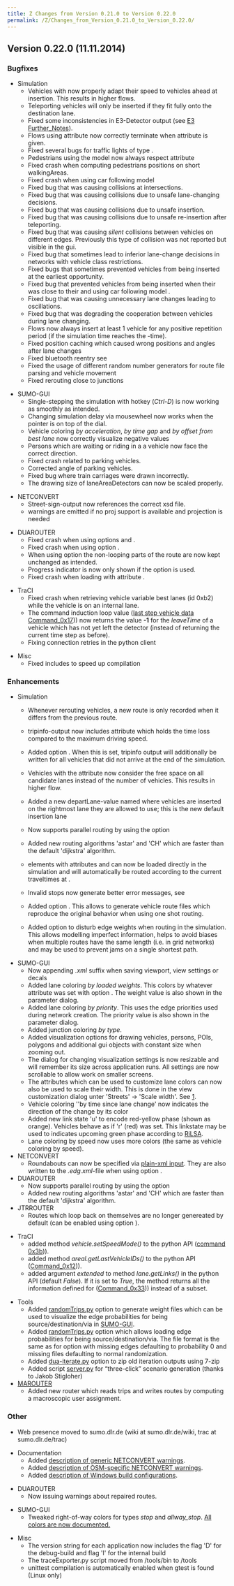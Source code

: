 ```yaml
---
title: Z Changes from Version 0.21.0 to Version 0.22.0
permalink: /Z/Changes_from_Version_0.21.0_to_Version_0.22.0/
---
```


Version 0.22.0 (11.11.2014)
---------------------------

### Bugfixes

-   Simulation
    -   Vehicles with now properly adapt their speed to vehicles ahead at insertion. This results in higher flows.
    -   Teleporting vehicles will only be inserted if they fit fully onto the destination lane.
    -   Fixed some inconsistencies in E3-Detector output (see [E3 Further_Notes](/Simulation/Output/Multi-Entry_Multi-Exit_Detectors_(E3)#Further_Notes "wikilink")).
    -   Flows using attribute now correctly terminate when attribute is given.
    -   Fixed several bugs for traffic lights of type .
    -   Pedestrians using the model now always respect attribute
    -   Fixed crash when computing pedestrians positions on short walkingAreas.
    -   Fixed crash when using car following model
    -   Fixed bug that was causing collisions at intersections.
    -   Fixed bug that was causing collisions due to unsafe lane-changing decisions.
    -   Fixed bug that was causing collisions due to unsafe insertion.
    -   Fixed bug that was causing collisions due to unsafe re-insertion after teleporting.
    -   Fixed bug that was causing *silent* collisions between vehicles on different edges. Previously this type of collision was not reported but visible in the gui.
    -   Fixed bug that sometimes lead to inferior lane-change decisions in networks with vehicle class restrictions.
    -   Fixed bugs that sometimes prevented vehicles from being inserted at the earliest opportunity.
    -   Fixed bug that prevented vehicles from being inserted when their was close to their and using car following model .
    -   Fixed bug that was causing unnecessary lane changes leading to oscillations.
    -   Fixed bug that was degrading the cooperation between vehicles during lane changing.
    -   Flows now always insert at least 1 vehicle for any positive repetition period (if the simulation time reaches the -time).
    -   Fixed position caching which caused wrong positions and angles after lane changes
    -   Fixed bluetooth reentry see
    -   Fixed the usage of different random number generators for route file parsing and vehicle movement
    -   Fixed rerouting close to junctions

<!-- -->

-   SUMO-GUI
    -   Single-stepping the simulation with hotkey (*Ctrl-D*) is now working as smoothly as intended.
    -   Changing simulation delay via mousewheel now works when the pointer is on top of the dial.
    -   Vehicle coloring *by acceleration*, *by time gap* and *by offset from best lane* now correctly visualize negative values
    -   Persons which are waiting or riding in a a vehicle now face the correct direction.
    -   Fixed crash related to parking vehicles.
    -   Corrected angle of parking vehicles.
    -   Fixed bug where train carriages were drawn incorrectly.
    -   The drawing size of laneAreaDetectors can now be scaled properly.

<!-- -->

-   NETCONVERT
    -   Street-sign-output now references the correct xsd file.
    -   warnings are emitted if no proj support is available and projection is needed

<!-- -->

-   DUAROUTER
    -   Fixed crash when using options and .
    -   Fixed crash when using option .
    -   When using option the non-looping parts of the route are now kept unchanged as intended.
    -   Progress indicator is now only shown if the option is used.
    -   Fixed crash when loading with attribute .

<!-- -->

-   TraCI
    -   Fixed crash when retrieving vehicle variable best lanes (id 0xb2) while the vehicle is on an internal lane.
    -   The command induction loop value ([last step vehicle data Command_0x17](/TraCI/Lane_Area_Detector_Value_Retrieval "wikilink"))) now returns the value **-1** for the *leaveTime* of a vehicle which has not yet left the detector (instead of returning the current time step as before).
    -   Fixing connection retries in the python client

<!-- -->

-   Misc
    -   Fixed includes to speed up compilation

### Enhancements

-   Simulation
    -   Whenever rerouting vehicles, a new route is only recorded when it differs from the previous route.
    -   tripinfo-output now includes attribute which holds the time loss compared to the maximum driving speed.
    -   Added option . When this is set, tripinfo output will additionally be written for all vehicles that did not arrive at the end of the simulation.
    -   Vehicles with the attribute now consider the free space on all candidate lanes instead of the number of vehicles. This results in higher flow.
    -   Added a new departLane-value named where vehicles are inserted on the rightmost lane they are allowed to use; this is the new default insertion lane
    -   Now supports parallel routing by using the option
    -   Added new routing algorithms 'astar' and 'CH' which are faster than the default 'dijkstra' algorithm.
    -   elements with attributes and can now be loaded directly in the simulation and will automatically be routed according to the current traveltimes at .

    -   Invalid stops now generate better error messages, see
    -   Added option . This allows to generate vehicle route files which reproduce the original behavior when using one shot routing.
    -   Added option to disturb edge weights when routing in the simulation. This allows modelling imperfect information, helps to avoid biases when multiple routes have the same length (i.e. in grid networks) and may be used to prevent jams on a single shortest path.

<!-- -->

-   SUMO-GUI
    -   Now appending *.xml* suffix when saving viewport, view settings or decals
    -   Added lane coloring *by loaded weights*. This colors by whatever attribute was set with option . The weight value is also shown in the parameter dialog.
    -   Added lane coloring *by priority*. This uses the edge priorities used during network creation. The priority value is also shown in the parameter dialog.
    -   Added junction coloring *by type*.
    -   Added visualization options for drawing vehicles, persons, POIs, polygons and additional gui objects with constant size when zooming out.
    -   The dialog for changing visualization settings is now resizable and will remember its size across application runs. All settings are now scrollable to allow work on smaller screens.
    -   The attributes which can be used to customize lane colors can now also be used to scale their width. This is done in the view customization dialog unter 'Streets' -&gt; 'Scale width'. See [1](http://sumo-sim.org/blog/wp-content/uploads/2014/08/scaling_by_speed-300x281.png).
    -   Vehicle coloring ''by time since lane change' now indicates the direction of the change by its color
    -   Added new link state 'u' to encode red-yellow phase (shown as orange). Vehicles behave as if 'r' (red) was set. This linkstate may be used to indicates upcoming green phase according to [RiLSA](http://de.wikipedia.org/wiki/Richtlinien_f%C3%BCr_Lichtsignalanlagen).
    -   Lane coloring by speed now uses more colors (the same as vehicle coloring by speed).
-   NETCONVERT
    -   Roundabouts can now be specified via [plain-xml input](/Networks/Building_Networks_from_own_XML-descriptions#Roundabouts "wikilink"). They are also written to the *.edg.xml*-file when using option .
-   DUAROUTER
    -   Now supports parallel routing by using the option
    -   Added new routing algorithms 'astar' and 'CH' which are faster than the default 'dijkstra' algorithm.
-   JTRROUTER
    -   Routes which loop back on themselves are no longer genereated by default (can be enabled using option ).

<!-- -->

-   TraCI
    -   added method *vehicle.setSpeedMode()* to the python API ([command 0x3b](/TraCI/Change_Vehicle_State "wikilink"))).
    -   added method *areal.getLastVehicleIDs()* to the python API ([Command_0x12](/TraCI/Lane_Area_Detector_Value_Retrieval "wikilink"))).
    -   added argument *extended* to method *lane.getLinks()* in the python API (default *False*). If it is set to *True*, the method returns all the information defined for ([Command_0x33](/TraCI/Lane_Value_Retrieval "wikilink"))) instead of a subset.

<!-- -->

-   Tools
    -   Added [randomTrips.py](/Tools/Trip#randomTrips.py "wikilink") option to generate weight files which can be used to visualize the edge probabilities for being source/destination/via in [SUMO-GUI](/SUMO-GUI "wikilink").
    -   Added [randomTrips.py](/Tools/Trip#randomTrips.py "wikilink") option which allows loading edge probabilities for being source/destination/via. The file format is the same as for option with missing edges defaulting to probability 0 and missing files defaulting to normal randomization.
    -   Added [dua-iterate.py](/Tools/Assign#dua-iterate.py "wikilink") option to zip old iteration outputs using 7-zip
    -   Added script [server.py](/Tools/Import/OSM#server.py "wikilink") for “three-click” scenario generation (thanks to Jakob Stigloher)
-   [MAROUTER](/MAROUTER "wikilink")
    -   Added new router which reads trips and writes routes by computing a macroscopic user assignment.

### Other

-   Web presence moved to sumo.dlr.de (wiki at sumo.dlr.de/wiki, trac at sumo.dlr.de/trac)

<!-- -->

-   Documentation
    -   Added [description of generic NETCONVERT warnings](/NETCONVERT#Warnings_during_Import "wikilink").
    -   Added [description of OSM-specific NETCONVERT warnings](/Networks/Import/OpenStreetMap#Warnings_during_Import "wikilink").
    -   Added [description of Windows build configurations](/Installing/Windows_Build#Available_Builds "wikilink").

<!-- -->

-   DUAROUTER
    -   Now issuing warnings about repaired routes.

<!-- -->

-   SUMO-GUI
    -   Tweaked right-of-way colors for types *stop* and *allway_stop*. [All colors are now documented.](/SUMO-GUI#Right_of_way "wikilink")

<!-- -->

-   Misc
    -   The version string for each application now includes the flag 'D' for the debug-build and flag 'I' for the internal build
    -   The traceExporter.py script moved from /tools/bin to /tools
    -   unittest compilation is automatically enabled when gtest is found (Linux only)
